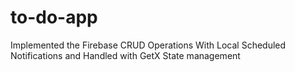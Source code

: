 # to-do-app
Implemented the Firebase CRUD Operations With Local Scheduled Notifications and Handled with GetX State management 
